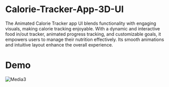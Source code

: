 # Calorie-Tracker-App-3D-UI
The Animated Calorie Tracker app UI blends functionality with engaging visuals, making calorie tracking enjoyable. With a dynamic and interactive food in/out tracker, animated progress tracking, and customizable goals, it empowers users to manage their nutrition effectively. Its smooth animations and intuitive layout enhance the overall experience.


# Demo

![Media3](https://github.com/user-attachments/assets/c687c85a-3917-4544-89e6-77b85b203494)
